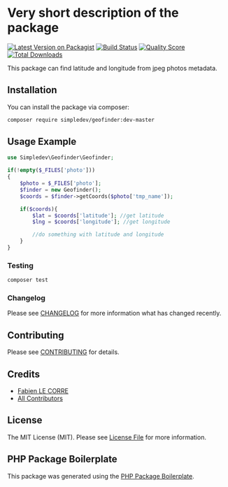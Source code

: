 # Very short description of the package

[![Latest Version on Packagist](https://img.shields.io/packagist/v/simpledev/geofinder.svg?style=flat-square)](https://packagist.org/packages/simpledev/geofinder)
[![Build Status](https://img.shields.io/travis/simpledev/geofinder/master.svg?style=flat-square)](https://travis-ci.org/simpledev/geofinder)
[![Quality Score](https://img.shields.io/scrutinizer/g/simpledev/geofinder.svg?style=flat-square)](https://scrutinizer-ci.com/g/simpledev/geofinder)
[![Total Downloads](https://img.shields.io/packagist/dt/simpledev/geofinder.svg?style=flat-square)](https://packagist.org/packages/simpledev/geofinder)

This package can find latitude and longitude from jpeg photos metadata.

## Installation

You can install the package via composer:

```bash
composer require simpledev/geofinder:dev-master
```

## Usage Example

``` php
use Simpledev\Geofinder\Geofinder;

if(!empty($_FILES['photo']))
{
	$photo = $_FILES['photo'];
	$finder = new Geofinder();
	$coords = $finder->getCoords($photo['tmp_name']);

	if($coords){
		$lat = $coords['latitude']; //get latitude
		$lng = $coords['longitude']; //get longitude

		//do something with latitude and longitude
	}
}
```

### Testing

``` bash
composer test
```

### Changelog

Please see [CHANGELOG](CHANGELOG.md) for more information what has changed recently.

## Contributing

Please see [CONTRIBUTING](CONTRIBUTING.md) for details.

## Credits

- [Fabien LE CORRE](https://github.com/simpledev)
- [All Contributors](../../contributors)

## License

The MIT License (MIT). Please see [License File](LICENSE.md) for more information.

## PHP Package Boilerplate

This package was generated using the [PHP Package Boilerplate](https://laravelpackageboilerplate.com).